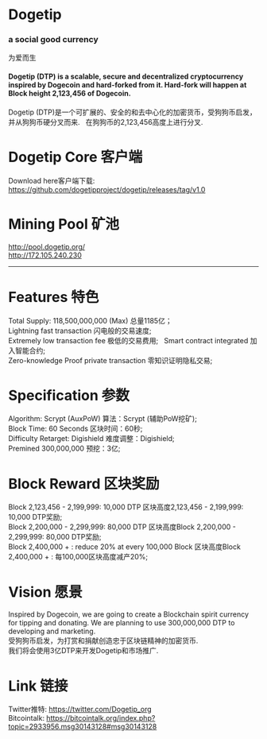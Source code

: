 # Dogetip
### a social good currency  
为爱而生


#### Dogetip (DTP) is a scalable, secure and decentralized cryptocurrency inspired by Dogecoin and hard-forked from it.  Hard-fork will happen at Block height 2,123,456 of Dogecoin.   
Dogetip (DTP)是一个可扩展的、安全的和去中心化的加密货币，受狗狗币启发，并从狗狗币硬分叉而来.      
在狗狗币的2,123,456高度上进行分叉.  

# Dogetip Core 客户端
Download here客户端下载:   
https://github.com/dogetipproject/dogetip/releases/tag/v1.0 

# Mining Pool 矿池  
http://pool.dogetip.org/     
http://172.105.240.230


----------------------------------------------------------------------------------------------------------------------------------------

# Features 特色

Total Supply: 118,500,000,000 (Max)  总量1185亿；  
Lightning fast transaction  闪电般的交易速度;      
Extremely low transaction fee  极低的交易费用;        
Smart contract integrated   加入智能合约;       
Zero-knowledge Proof private transaction  零知识证明隐私交易;    

# Specification 参数
Algorithm: Scrypt (AuxPoW)  算法：Scrypt (辅助PoW挖矿);    
Block Time: 60 Seconds  区块时间：60秒;     
Difficulty Retarget: Digishield  难度调整：Digishield;    
Premined 300,000,000  预挖：3亿;    

# Block Reward 区块奖励 
Block 2,123,456 - 2,199,999: 10,000 DTP  区块高度2,123,456 - 2,199,999: 10,000 DTP奖励;    
Block 2,200,000 - 2,299,999: 80,000 DTP  区块高度Block 2,200,000 - 2,299,999: 80,000 DTP奖励;    
Block 2,400,000 + :  reduce 20%  at every 100,000 Block  区块高度Block 2,400,000 + :  每100,000区块高度减产20%;    



# Vision 愿景
Inspired by Dogecoin, we are going to create a Blockchain spirit currency for tipping  and donating.
We are planning to use 300,000,000 DTP to developing and marketing.   
受狗狗币启发，为打赏和捐献创造忠于区块链精神的加密货币.  
我们将会使用3亿DTP来开发Dogetip和市场推广.  


# Link 链接
Twitter推特: https://twitter.com/Dogetip_org    
Bitcointalk: https://bitcointalk.org/index.php?topic=2933956.msg30143128#msg30143128
